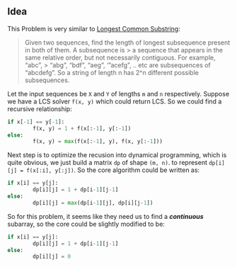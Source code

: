 ## Idea

This Problem is very similar to [Longest Common Substring](https://www.geeksforgeeks.org/longest-common-subsequence/):

> Given two sequences, find the length of longest subsequence present in both of them. A subsequence is > a sequence that appears in the same relative order, but not necessarily contiguous. For example, “abc”, > “abg”, “bdf”, “aeg”, ‘”acefg”, .. etc are subsequences of “abcdefg”. So a string of length n has 2^n
>  different possible subsequences.

Let the input sequences be `X` and `Y` of lengths `m` and `n` respectively. Suppose we have a LCS solver `f(x, y)` which could return LCS. So we could find a recursive relationship:
```python
if x[-1] == y[-1]:
		f(x, y) = 1 + f(x[:-1], y[:-1])
else:
		f(x, y) = max(f(x[:-1], y), f(x, y[:-1]))
```
Next step is to optimize the recusion into dynamical programming, which is quite obvious, we just build a matrix `dp` of shape `(m, n)`. to represent `dp[i][j] = f(x[:i], y[:j])`. So the core algorithm could be written as:
```python
if x[i] == y[j]:
		dp[i][j] = 1 + dp[i-1][j-1]
else:
		dp[i][j] = max(dp[i-1][j], dp[i][j-1])
```

So for this problem, it seems like they need us to find a _**continuous**_ subarray, so the core could be slightly modified to be:

```python
if x[i] == y[j]:
		dp[i][j] = 1 + dp[i-1][j-1]
else:
		dp[i][j] = 0
```